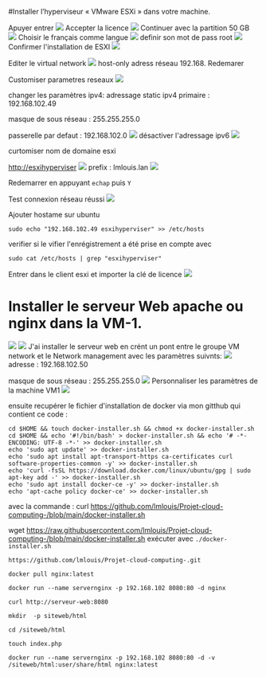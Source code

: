 #Installer l’hyperviseur « VMware ESXi » dans votre machine.

Apuyer entrer 
![](/rsc/esxi-aceuil.png)
Accepter la licence 
![](rsc/accepter.png)
Continuer avec la partition 50 GB
![](rsc/continuer-avec-la-partition-50%20GB.png)
Choisir le français comme langue 
![](rsc/choisir-français-comme-langue.png)
definir son mot de pass root
![](rsc/definir%20son%20mot%20de%20pass%20root.png)
Confirmer l'installation de ESXI
![](rsc/Confirmer%20installation%20de%20esxi.png)


Editer le virtual network 
![](/rsc/editer-host-only.png)
host-only adress réseau 192.168.
Redemarer 

Customiser parametres reseaux
![](rsc/Customiser%20parametres%20reseaux.png)

changer les paramètres ipv4: 
adressage static
ipv4 primaire : 192.168.102.49 

masque de sous réseau : 255.255.255.0

passerelle par defaut : 192.168.102.0
![](rsc/reseau%20ipv4.png)
désactiver l'adressage ipv6
![](rsc/desactiver%20adressage%20ipv6.png)

curtomiser nom de domaine esxi


[http://esxihyperviser](http://esxihyperviser.lmlouis.lan)
![](rsc/curtomiser%20nom%20de%20domaine%20esxi.png)
prefix : lmlouis.lan
![](rsc/Suffix%20lmlouis.lan.png)

Redemarrer en appuyant `echap` puis `Y`

Test connexion réseau réussi 
![](rsc/Test%20Connexion%20Reseau.png)


Ajouter hostame sur ubuntu

`sudo echo "192.168.102.49 esxihyperviser" >> /etc/hosts` 

verifier si le vifier l'enrégistrement a été prise en compte avec 

`sudo cat /etc/hosts | grep "esxihyperviser"`

Entrer dans le client esxi et importer la clé de licence
![](rsc/LicenceESXI.png)

# Installer le serveur Web apache ou nginx dans la VM-1.
![](/rsc/VM1/creer%20vm1.png)
![](/rsc/VM1/parametre%20de%20stockage.png)
J'ai installer le serveur web en crént un pont entre le groupe VM network et le Network management avec les paramètres suivnts:
![](/rsc/VM1/networkVM1.png)
adresse : 192.168.102.50

masque de sous réseau : 255.255.255.0
![](rsc/VM1/creer%20vm1.png)
Personnaliser les paramètres de la machine VM1
![](rsc/VM1/parametre%20de%20stockage.png)

ensuite recupérer le fichier d'installation de docker via mon gitthub qui contient ce code :
```
cd $HOME && touch docker-installer.sh && chmod +x docker-installer.sh
cd $HOME && echo '#!/bin/bash' > docker-installer.sh && echo '# -*- ENCODING: UTF-8 -*-' >> docker-installer.sh
echo 'sudo apt update' >> docker-installer.sh
echo 'sudo apt install apt-transport-https ca-certificates curl software-properties-common -y' >> docker-installer.sh 
echo 'curl -fsSL https://download.docker.com/linux/ubuntu/gpg | sudo apt-key add -' >> docker-installer.sh
echo 'sudo apt install docker-ce -y' >> docker-installer.sh
echo 'apt-cache policy docker-ce' >> docker-installer.sh
```
avec la commande :
curl https://github.com/lmlouis/Projet-cloud-computing-/blob/main/docker-installer.sh

wget https://raw.githubusercontent.com/lmlouis/Projet-cloud-computing-/blob/main/docker-installer.sh
exécuter avec `./docker-installer.sh`



`https://github.com/lmlouis/Projet-cloud-computing-.git`

`docker pull nginx:latest`

`docker run --name servernginx -p 192.168.102 8080:80 -d nginx` 

`curl http://serveur-web:8080`

`mkdir  -p siteweb/html`

`cd /siteweb/html`

`touch index.php`

`docker run --name servernginx -p 192.168.102 8080:80 -d -v /siteweb/html:user/share/html nginx:latest`


